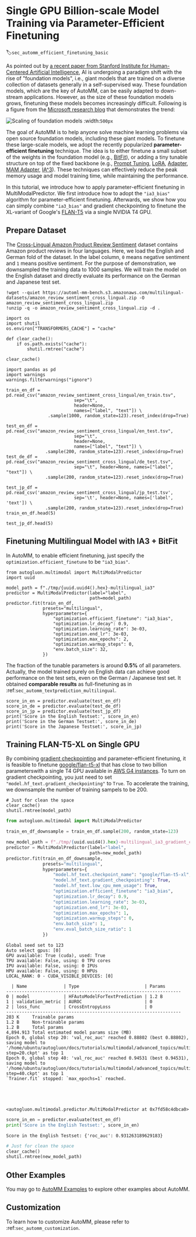 # Single GPU Billion-scale Model Training via Parameter-Efficient Finetuning
:label:`sec_automm_efficient_finetuning_basic`

As pointed out by [a recent paper from Stanford Institute for Human-Centered Artificial Intelligence](https://arxiv.org/pdf/2108.07258.pdf), 
AI is undergoing a paradigm shift with the rise of "foundation models", i.e., giant models that are trained on a diverse collection of datasets generally in a self-supervised way. 
These foundation models, which are the key of AutoMM, can be easily adapted to down-stream applications. However, as the size of these foundation models grows, finetuning these models becomes increasingly difficult. 
Following is a figure from the [Microsoft research blog](https://www.microsoft.com/en-us/research/blog/using-deepspeed-and-megatron-to-train-megatron-turing-nlg-530b-the-worlds-largest-and-most-powerful-generative-language-model/) that demonstrates the trend:

![Scaling of foundation models](https://www.microsoft.com/en-us/research/uploads/prod/2021/10/model-size-graph.jpg)
:width:`500px`

The goal of AutoMM is to help anyone solve machine learning problems via open source foundation models, including these giant models. 
To finetune these large-scale models, we adopt the recently popularized **parameter-efficient finetuning** technique. 
The idea is to either finetune a small subset of the weights in the foundation model (e.g., [BitFit](https://aclanthology.org/2022.acl-short.1.pdf)), 
or adding a tiny tunable structure on top of the fixed backbone (e.g., [Prompt Tuning](https://aclanthology.org/2021.emnlp-main.243.pdf),
[LoRA](https://arxiv.org/pdf/2106.09685.pdf), [Adapter](https://arxiv.org/abs/1902.00751), [MAM Adapter](https://arxiv.org/pdf/2110.04366.pdf), [IA^3](https://arxiv.org/abs/2205.05638)). 
These techniques can effectively reduce the peak memory usage and model training time, while maintaining the performance.

In this tutorial, we introduce how to apply parameter-efficient finetuning in MultiModalPredictor. 
We first introduce how to adopt the `"ia3_bias"` algorithm for parameter-efficient finetuning. Afterwards, we show how you can simply combine `"ia3_bias"` 
and gradient checkpointing to finetune the XL-variant of Google's [FLAN-T5](https://arxiv.org/abs/2210.11416) via a single NVIDIA T4 GPU. 


## Prepare Dataset

The [Cross-Lingual Amazon Product Review Sentiment](https://webis.de/data/webis-cls-10.html) dataset contains Amazon product reviews in four languages. 
Here, we load the English and German fold of the dataset. In the label column, `0` means negative sentiment and `1` means positive sentiment. 
For the purpose of demonstration, we downsampled the training data to 1000 samples. We will train the model on the English dataset and 
directly evaluate its performance on the German and Japanese test set.


```{.python .input}
!wget --quiet https://automl-mm-bench.s3.amazonaws.com/multilingual-datasets/amazon_review_sentiment_cross_lingual.zip -O amazon_review_sentiment_cross_lingual.zip
!unzip -q -o amazon_review_sentiment_cross_lingual.zip -d .
```


```{.python .input}
import os
import shutil
os.environ["TRANSFORMERS_CACHE"] = "cache"

def clear_cache():
    if os.path.exists("cache"):
        shutil.rmtree("cache")

clear_cache()
```


```{.python .input}
import pandas as pd
import warnings
warnings.filterwarnings("ignore")

train_en_df = pd.read_csv("amazon_review_sentiment_cross_lingual/en_train.tsv",
                          sep="\t",
                          header=None,
                          names=["label", "text"]) \
                .sample(1000, random_state=123).reset_index(drop=True)

test_en_df = pd.read_csv("amazon_review_sentiment_cross_lingual/en_test.tsv",
                          sep="\t",
                          header=None,
                          names=["label", "text"]) \
               .sample(200, random_state=123).reset_index(drop=True)
test_de_df = pd.read_csv("amazon_review_sentiment_cross_lingual/de_test.tsv",
                          sep="\t", header=None, names=["label", "text"]) \
               .sample(200, random_state=123).reset_index(drop=True)

test_jp_df = pd.read_csv('amazon_review_sentiment_cross_lingual/jp_test.tsv',
                          sep='\t', header=None, names=['label', 'text']) \
               .sample(200, random_state=123).reset_index(drop=True)
train_en_df.head(5)
```

```{.python .input}
test_jp_df.head(5)
```

## Finetuning Multilingual Model with IA3 + BitFit

In AutoMM, to enable efficient finetuning, just specify the `optimization.efficient_finetune` to be `"ia3_bias"`.


```{.python .input}
from autogluon.multimodal import MultiModalPredictor
import uuid

model_path = f"./tmp/{uuid.uuid4().hex}-multilingual_ia3"
predictor = MultiModalPredictor(label="label",
                                path=model_path)
predictor.fit(train_en_df,
              presets="multilingual",
              hyperparameters={
                  "optimization.efficient_finetune": "ia3_bias",
                  "optimization.lr_decay": 0.9,
                  "optimization.learning_rate": 3e-03,
                  "optimization.end_lr": 3e-03,
                  "optimization.max_epochs": 2,
                  "optimization.warmup_steps": 0,
                  "env.batch_size": 32,
              })
```

The fraction of the tunable parameters is around **0.5%** of all parameters. Actually, the model trained purely on English data can achieve good performance 
on the test sets, even on the German / Japanese test set. It obtained **comparable results** as full-finetuning as in :ref:`sec_automm_textprediction_multilingual`.


```{.python .input}
score_in_en = predictor.evaluate(test_en_df)
score_in_de = predictor.evaluate(test_de_df)
score_in_jp = predictor.evaluate(test_jp_df)
print('Score in the English Testset:', score_in_en)
print('Score in the German Testset:', score_in_de)
print('Score in the Japanese Testset:', score_in_jp)
```

## Training FLAN-T5-XL on Single GPU

By combining [gradient checkpointing](https://pytorch.org/docs/stable/checkpoint.html) and parameter-efficient finetuning, it is feasible to finetune 
[google/flan-t5-xl](https://huggingface.co/google/flan-t5-xl) that has close to two billion parameterswith a single T4 GPU available in
[AWS G4 instances](https://aws.amazon.com/ec2/instance-types/g4/). 
To turn on gradient checkpointing, you just need to set `"model.hf_text.gradient_checkpointing"` to `True`. 
To accelerate the training, we downsample the number of training sampels to be 200.


```{.python .input}
# Just for clean the space
clear_cache()
shutil.rmtree(model_path)
```


```python
from autogluon.multimodal import MultiModalPredictor

train_en_df_downsample = train_en_df.sample(200, random_state=123)

new_model_path = f"./tmp/{uuid.uuid4().hex}-multilingual_ia3_gradient_checkpoint"
predictor = MultiModalPredictor(label="label",
                                path=new_model_path)
predictor.fit(train_en_df_downsample,
              presets="multilingual",
              hyperparameters={
                  "model.hf_text.checkpoint_name": "google/flan-t5-xl",
                  "model.hf_text.gradient_checkpointing": True,
                  "model.hf_text.low_cpu_mem_usage": True,
                  "optimization.efficient_finetune": "ia3_bias",
                  "optimization.lr_decay": 0.9,
                  "optimization.learning_rate": 3e-03,
                  "optimization.end_lr": 3e-03,
                  "optimization.max_epochs": 1,
                  "optimization.warmup_steps": 0,
                  "env.batch_size": 1,
                  "env.eval_batch_size_ratio": 1
              })

```

```
Global seed set to 123
Auto select gpus: [0]
GPU available: True (cuda), used: True
TPU available: False, using: 0 TPU cores
IPU available: False, using: 0 IPUs
HPU available: False, using: 0 HPUs
LOCAL_RANK: 0 - CUDA_VISIBLE_DEVICES: [0]

  | Name              | Type                         | Params
-------------------------------------------------------------------
0 | model             | HFAutoModelForTextPrediction | 1.2 B 
1 | validation_metric | AUROC                        | 0     
2 | loss_func         | CrossEntropyLoss             | 0     
-------------------------------------------------------------------
203 K     Trainable params
1.2 B     Non-trainable params
1.2 B     Total params
4,894.913 Total estimated model params size (MB)
Epoch 0, global step 20: 'val_roc_auc' reached 0.88802 (best 0.88802), saving model to '/home/ubuntu/autogluon/docs/tutorials/multimodal/advanced_topics/multilingual_ia3_gradient_checkpoint/epoch=0-step=20.ckpt' as top 1
Epoch 0, global step 40: 'val_roc_auc' reached 0.94531 (best 0.94531), saving model to '/home/ubuntu/autogluon/docs/tutorials/multimodal/advanced_topics/multilingual_ia3_gradient_checkpoint/epoch=0-step=40.ckpt' as top 1
`Trainer.fit` stopped: `max_epochs=1` reached.





<autogluon.multimodal.predictor.MultiModalPredictor at 0x7fd58c4dbca0>
```



```python
score_in_en = predictor.evaluate(test_en_df)
print('Score in the English Testset:', score_in_en)
```

```
Score in the English Testset: {'roc_auc': 0.931263189629183}
```


```python
# Just for clean the space
clear_cache()
shutil.rmtree(new_model_path)
```

## Other Examples

You may go to [AutoMM Examples](https://github.com/awslabs/autogluon/tree/master/examples/automm) to explore other examples about AutoMM.

## Customization
To learn how to customize AutoMM, please refer to :ref:`sec_automm_customization`.
